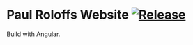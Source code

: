 # Paul Roloffs Website [![Release](https://github.com/JohannesBauer97/paul-roloff/actions/workflows/release.yml/badge.svg?branch=main)](https://github.com/JohannesBauer97/paul-roloff/actions/workflows/release.yml)

Build with Angular.
